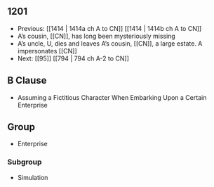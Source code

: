 ## 1201
- Previous: [[1414 | 1414a ch A to CN]] [[1414 | 1414b ch A to CN]] 
- A’s cousin, [[CN]], has long been mysteriously missing
- A’s uncle, U, dies and leaves A’s cousin, [[CN]], a large estate. A impersonates [[CN]]
- Next: [[95]] [[794 | 794 ch A-2 to CN]] 

## B Clause
- Assuming a Fictitious Character When Embarking  Upon a Certain Enterprise

## Group
- Enterprise

### Subgroup
- Simulation

